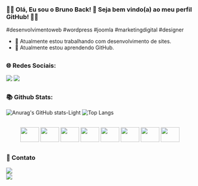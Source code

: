 ### 👋🏻 Olá, Eu sou o Bruno Back! 🌱 Seja bem vindo(a) ao meu perfil GitHub! 👋🏻

 #desenvolvimentoweb #wordpress #joomla #marketingdigital #designer

- 🔭 Atualmente estou trabalhando com desenvolvimento de sites.
- 🌱 Atualmente estou aprendendo GitHub.

##

### 🌐 Redes Sociais:

<a href="https://www.facebook.com/bruno.back.562" target="_blank"><img src="https://img.shields.io/badge/Facebook-1877F2?style=for-the-badge&logo=facebook&logoColor=white" target="_blank"></a>
<a href="https://www.instagram.com/bruno.back84" target="_blank"><img src="https://img.shields.io/badge/Instagram-E4405F?style=for-the-badge&logo=instagram&logoColor=white" target="_blank"></a>

##

### 📚 Github Stats:

![Anurag's GitHub stats-Light](https://github-readme-stats.vercel.app/api?username=brunoback&show_icons=true&theme=tokyonight#gh-light-mode-only)
![Top Langs](https://github-readme-stats.vercel.app/api/top-langs/?username=anuraghazra&layout=compact&theme=tokyonight#gh)

<div align="center" style="display: inline_block"><br>
            <img height="40" width="50" src="https://cdn.jsdelivr.net/gh/devicons/devicon/icons/apache/apache-original-wordmark.svg" />
            <img height="40" width="50" src="https://cdn.jsdelivr.net/gh/devicons/devicon/icons/mysql/mysql-original-wordmark.svg" />
            <img height="40" width="50" src="https://cdn.jsdelivr.net/gh/devicons/devicon/icons/html5/html5-original-wordmark.svg" />
            <img height="40" width="50" src="https://cdn.jsdelivr.net/gh/devicons/devicon/icons/css3/css3-original-wordmark.svg" />
            <img height="40" width="50" src="https://cdn.jsdelivr.net/gh/devicons/devicon/icons/java/java-original-wordmark.svg" />
            <img height="40" width="50" src="https://cdn.jsdelivr.net/gh/devicons/devicon/icons/php/php-original.svg" />
            <img height="40" width="50" src="https://cdn.jsdelivr.net/gh/devicons/devicon/icons/wordpress/wordpress-original.svg" />
            <img height="40" width="50" src="https://cdn.jsdelivr.net/gh/devicons/devicon/icons/woocommerce/woocommerce-original-wordmark.svg" />
            
</div>

##

### 📱 Contato
<a href = "mailto:brunomarquesback@gmail.com"><img src="https://img.shields.io/badge/Gmail-D14836?style=for-the-badge&logo=gmail&logoColor=white" target="_blank"></a>            
<a href = "https://wa.me/5555991101618?text=*Ol%C3%A1,%20Bruno%20Back!*%0A%0AEncontrei%20seu%20perfil%20no%20*GitHub*%20e%20resolvi%20entrar%20em%20contato%20com%20voc%C3%AA!"><img src="https://img.shields.io/badge/WhatsApp-25D366?style=for-the-badge&logo=whatsapp&logoColor=white" target="_blank"></a>

      
